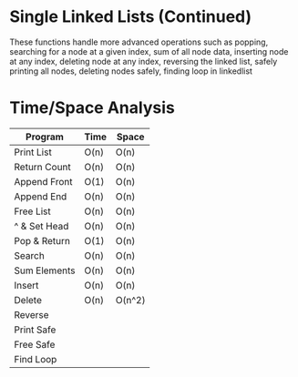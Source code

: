 # Single Linked Lists (Continued)
These functions handle more advanced operations such as popping, searching for a node at a given index, sum of all node data, inserting node at any index, deleting node at any index, reversing the linked list, safely printing all nodes, deleting nodes safely, finding loop in linkedlist

# Time/Space Analysis
| Program       | Time          | Space          |
| ------------- | ------------- | -------------- |
| Print List    | O(n)          | O(n)           |
| Return Count  | O(n)          | O(n)           |
| Append Front  | O(1)          | O(n)           |
| Append End    | O(n)          | O(n)           |
| Free List     | O(n)          | O(n)           |
| ^ & Set Head  | O(n)          | O(n)           |
| Pop & Return  | O(1)          | O(n)           |
| Search        | O(n)          | O(n)           |
| Sum Elements  | O(n)          | O(n)           |
| Insert        | O(n)          | O(n)           |
| Delete        | O(n)          | O(n^2)         |
| Reverse       |               |                |
| Print Safe    |               |                |
| Free Safe     |               |                |
| Find Loop     |               |                |
